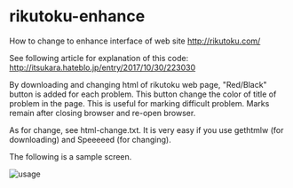 # rikutoku-enhance
How to change to enhance interface of web site http://rikutoku.com/

See following article for explanation of this code: http://itsukara.hateblo.jp/entry/2017/10/30/223030

By downloading and changing html of rikutoku web page, "Red/Black" button is added for each problem.
This button change the color of title of problem in the page.
This is useful for marking difficult problem. Marks remain after closing browser and re-open browser.

As for change, see html-change.txt. It is very easy if you use gethtmlw (for downloading) and Speeeeed (for changing).

The following is a sample screen.

![usage](https://cdn-ak.f.st-hatena.com/images/fotolife/I/Itsukara/20171030/20171030221749.png)

